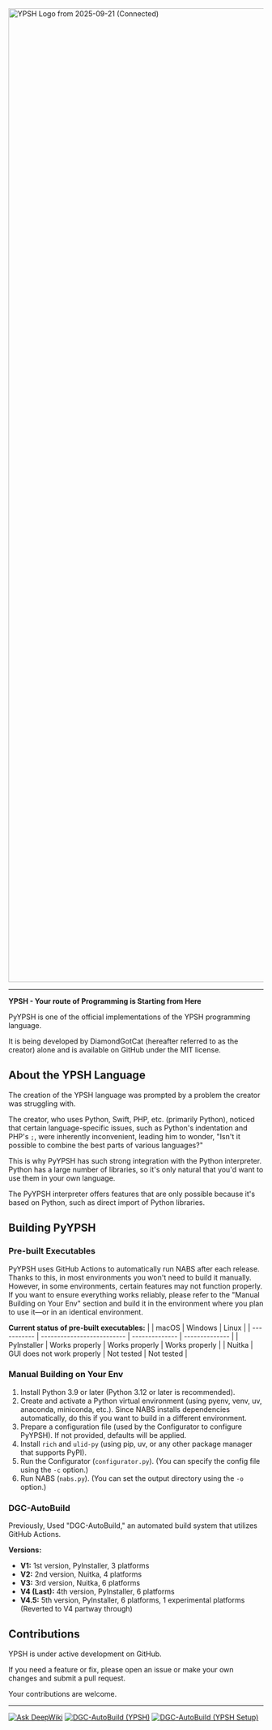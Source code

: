 
<img width="1920" alt="YPSH Logo from 2025-09-21 (Connected)" src="https://github.com/user-attachments/assets/c1cff788-fa95-49bf-965d-b4f3beb0f3f4" />

---

**YPSH - Your route of Programming is Starting from Here**

PyYPSH is one of the official implementations of the YPSH programming language.

It is being developed by DiamondGotCat (hereafter referred to as the creator) alone and is available on GitHub under the MIT license.

## About the YPSH Language
The creation of the YPSH language was prompted by a problem the creator was struggling with.

The creator, who uses Python, Swift, PHP, etc. (primarily Python), noticed that certain language-specific issues, such as Python's indentation and PHP's `;`, were inherently inconvenient, leading him to wonder, "Isn't it possible to combine the best parts of various languages?"

This is why PyYPSH has such strong integration with the Python interpreter.
Python has a large number of libraries, so it's only natural that you'd want to use them in your own language.

The PyYPSH interpreter offers features that are only possible because it's based on Python, such as direct import of Python libraries.

## Building PyYPSH

### Pre-built Executables
PyYPSH uses GitHub Actions to automatically run NABS after each release.<br>
Thanks to this, in most environments you won't need to build it manually. However, in some environments, certain features may not function properly.<br>
If you want to ensure everything works reliably, please refer to the "Manual Building on Your Env" section and build it in the environment where you plan to use it—or in an identical environment.

**Current status of pre-built executables:**
|             | macOS                      | Windows        | Linux          | 
| ----------- | -------------------------- | -------------- | -------------- | 
| PyInstaller | Works properly             | Works properly | Works properly | 
| Nuitka      | GUI does not work properly | Not tested     | Not tested     | 

### Manual Building on Your Env
1. Install Python 3.9 or later (Python 3.12 or later is recommended).
2. Create and activate a Python virtual environment (using pyenv, venv, uv, anaconda, miniconda, etc.). Since NABS installs dependencies automatically, do this if you want to build in a different environment.
3. Prepare a configuration file (used by the Configurator to configure PyYPSH). If not provided, defaults will be applied.
4. Install `rich` and `ulid-py` (using pip, uv, or any other package manager that supports PyPI).
5. Run the Configurator (`configurator.py`). (You can specify the config file using the `-c` option.)
6. Run NABS (`nabs.py`). (You can set the output directory using the `-o` option.)

### DGC-AutoBuild
Previously, Used "DGC-AutoBuild," an automated build system that utilizes GitHub Actions.

**Versions:**
- **V1:** 1st version, PyInstaller, 3 platforms
- **V2:** 2nd version, Nuitka, 4 platforms
- **V3:** 3rd version, Nuitka, 6 platforms
- **V4 (Last):** 4th version, PyInstaller, 6 platforms
- **V4.5:** 5th version, PyInstaller, 6 platforms, 1 experimental platforms (Reverted to V4 partway through)

## Contributions
YPSH is under active development on GitHub.

If you need a feature or fix, please open an issue or make your own changes and submit a pull request.

Your contributions are welcome.

---

[![Ask DeepWiki](https://deepwiki.com/badge.svg)](https://deepwiki.com/YPSH-DGC/YPSH) [![DGC-AutoBuild (YPSH)](https://github.com/YPSH-DGC/YPSH/actions/workflows/ypsh-build.yml/badge.svg?event=release)](https://github.com/YPSH-DGC/YPSH/actions/workflows/ypsh-build.yml) [![DGC-AutoBuild (YPSH Setup)](https://github.com/YPSH-DGC/YPSH/actions/workflows/setup-build.yml/badge.svg?event=release)](https://github.com/YPSH-DGC/YPSH/actions/workflows/setup-build.yml)
